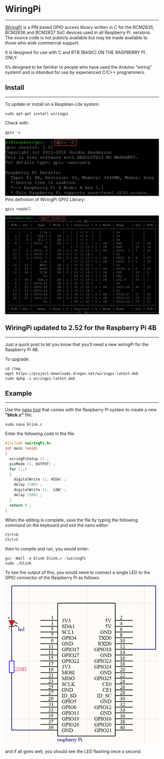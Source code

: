 # WiringPi      
----------
[WiringPi](http://wiringpi.com/) is a PIN based GPIO access library written in C for the BCM2835, BCM2836 and BCM2837 SoC devices used in all Raspberry Pi. versions. The source code is not publicly available but may be made available to those who wish commercial support.  

It is designed for use with C and RTB (BASIC) ON THE RASPBERRY PI ONLY.  

It’s designed to be familiar to people who have used the Arduino “wiring” system1 and is intended for use by experienced C/C++ programmers.  

## Install      
----------
To update or install on a Raspbian-Lite system:  
```terminal
sudo apt-get install wiringpi
```

Check with:
```terminal
gpio -v
```
![Img](../../_static/raspberry/wiringpi/1img.png)  
Pins definition of WiringPi GPIO Library:  

```terminal
gpio readall
```
![Img](../../_static/raspberry/wiringpi/2img.png)  

## WiringPi updated to 2.52 for the Raspberry Pi 4B       
---------------------------------------------------
Just a quick post to let you know that you’ll need a new wiringPi for the Raspberry Pi 4B.  

To upgrade:  
```terminal
cd /tmp
wget https://project-downloads.drogon.net/wiringpi-latest.deb
sudo dpkg -i wiringpi-latest.deb
```

## Example          
----------
Use the [nano tool](https://www.nano-editor.org) that comes with the Raspberry PI system to create a new **"blick.c"** file:     
```terminal
sudo nano blink.c
```
Enter the following code in the file:  
```c
#include <wiringPi.h>
int main (void)
{
  wiringPiSetup () ;
  pinMode (1, OUTPUT) ;
  for (;;)
  {
    digitalWrite (1, HIGH) ; 
    delay (500) ;
    digitalWrite (1,  LOW) ; 
    delay (500) ;
  }
  return 0 ;
}
```
When the editing is complete, save the file by typing the following command on the keyboard and exit the nano editor:  
```terminal
Ctrl+O
Ctrl+C
```
then to compile and run, you would enter:  
```terminal
gcc -Wall -o blink blink.c -lwiringPi
sudo ./blink
```
To see the output of this, you would need to connect a single LED to the GPIO connector of the Raspberry Pi as follows:   
![Img](../../_static/raspberry/wiringpi/3img.png)

and if all goes well, you should see the LED flashing once a second.

